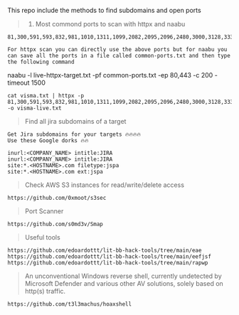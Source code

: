 This repo include the methods to find subdomains and open ports

> 1. Most commond ports to scan with httpx and naabu
```
81,300,591,593,832,981,1010,1311,1099,2082,2095,2096,2480,3000,3128,3333,4243,4567,4711,4712,4993,5000,5104,5108,5280,5281,5601,5800,6543,7000,7001,7396,7474,8000,8001,8008,8014,8042,8060,8069,8080,8081,8083,8088,8090,8091,8095,8118,8123,8172,8181,8222,8243,8280,8281,8333,8337,8443,8500,8834,8880,8888,8983,9000,9001,9043,9060,9080,9090,9091,9200,9443,9502,9800,9981,10000,10250,11371,12443,15672,16080,17778,18091,18092,20720,32000,55440,55672
```
```
For httpx scan you can directly use the above ports but for naabu you can save all the ports in a file called common-ports.txt and then type the following command
```
naabu -l live-httpx-target.txt -pf common-ports.txt -ep 80,443 -c 200 -timeout 1500
```
cat visma.txt | httpx -p 81,300,591,593,832,981,1010,1311,1099,2082,2095,2096,2480,3000,3128,3333,4243,4567,4711,4712,4993,5000,5104,5108,5280,5281,5601,5800,6543,7000,7001,7396,7474,8000,8001,8008,8014,8042,8060,8069,8080,8081,8083,8088,8090,8091,8095,8118,8123,8172,8181,8222,8243,8280,8281,8333,8337,8443,8500,8834,8880,8888,8983,9000,9001,9043,9060,9080,9090,9091,9200,9443,9502,9800,9981,10000,10250,11371,12443,15672,16080,17778,18091,18092,20720,32000,55440,55672,80,443 -o visma-live.txt
```
> Find all jira subdomains of a target
```
Get Jira subdomains for your targets 🔥🔥🔥🔥
Use these Google dorks 🔥🔥

inurl:<COMPANY_NAME> intitle:JIRA
inurl:<COMPANY_NAME> intitle:JIRA
site:*.<HOSTNAME>.com filetype:jspa
site:*.<HOSTNAME>.com ext:jspa
```
> Check AWS S3 instances for read/write/delete access
```
https://github.com/0xmoot/s3sec
```
> Port Scanner
```
https://github.com/s0md3v/Smap
```
> Useful tools
```
https://github.com/edoardottt/lit-bb-hack-tools/tree/main/eae
https://github.com/edoardottt/lit-bb-hack-tools/tree/main/eefjsf
https://github.com/edoardottt/lit-bb-hack-tools/tree/main/rapwp
```
>An unconventional Windows reverse shell, currently undetected by Microsoft Defender and various other AV solutions, solely based on http(s) traffic.
```
https://github.com/t3l3machus/hoaxshell
```
